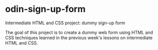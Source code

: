 # odin-sign-up-form
Intermediate HTML and CSS project: dummy sign-up form

The goal of this project is to create a dummy web form using HTML and CSS techniques learned in the previous week's lessons on intermediate HTML and CSS.